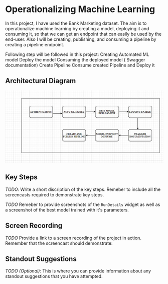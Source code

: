 


# Operationalizing Machine Learning

In this project, I have used the Bank Marketing dataset. The aim is to operationalize machine learning by creating a model, deploying it and consuming it, so that we can get an endpoint that can easily be used by the end-user. Also I will be creating, publishing, and consuming a pipeline by creating a pipeline endpoint.

Following step will be followed in this project:
Creating Automated ML model
Deploy the model
Consuming the deployed model ( Swagger documentation)
Create Pipeline
Consume created Pipeline and Deploy it


## Architectural Diagram
![alt text](https://github.com/NikitaMahajan19/Operationalizing-Machine-Learning/blob/master/image/architecture%20diagram.JPG)

## Key Steps
*TODO*: Write a short discription of the key steps. Remeber to include all the screencasts required to demonstrate key steps. 

*TODO* Remeber to provide screenshots of the `RunDetails` widget as well as a screenshot of the best model trained with it's parameters.

## Screen Recording
*TODO* Provide a link to a screen recording of the project in action. Remember that the screencast should demonstrate:

## Standout Suggestions
*TODO (Optional):* This is where you can provide information about any standout suggestions that you have attempted.
